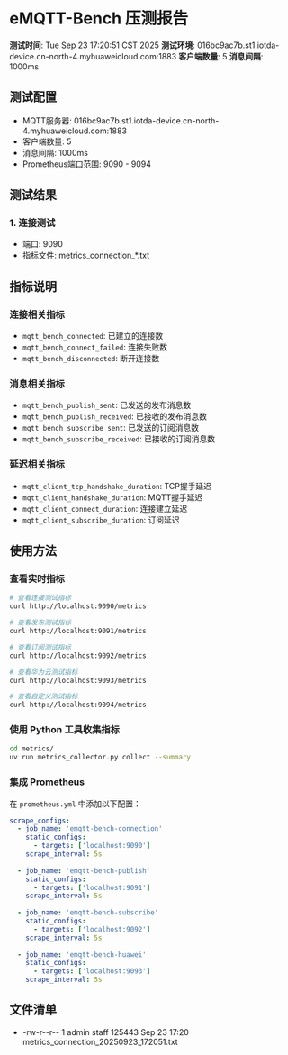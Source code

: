 # eMQTT-Bench 压测报告

**测试时间**: Tue Sep 23 17:20:51 CST 2025
**测试环境**: 016bc9ac7b.st1.iotda-device.cn-north-4.myhuaweicloud.com:1883
**客户端数量**: 5
**消息间隔**: 1000ms

## 测试配置

- MQTT服务器: 016bc9ac7b.st1.iotda-device.cn-north-4.myhuaweicloud.com:1883
- 客户端数量: 5
- 消息间隔: 1000ms
- Prometheus端口范围: 9090 - 9094

## 测试结果

### 1. 连接测试
- 端口: 9090
- 指标文件: metrics_connection_*.txt

## 指标说明

### 连接相关指标
- `mqtt_bench_connected`: 已建立的连接数
- `mqtt_bench_connect_failed`: 连接失败数
- `mqtt_bench_disconnected`: 断开连接数

### 消息相关指标
- `mqtt_bench_publish_sent`: 已发送的发布消息数
- `mqtt_bench_publish_received`: 已接收的发布消息数
- `mqtt_bench_subscribe_sent`: 已发送的订阅消息数
- `mqtt_bench_subscribe_received`: 已接收的订阅消息数

### 延迟相关指标
- `mqtt_client_tcp_handshake_duration`: TCP握手延迟
- `mqtt_client_handshake_duration`: MQTT握手延迟
- `mqtt_client_connect_duration`: 连接建立延迟
- `mqtt_client_subscribe_duration`: 订阅延迟

## 使用方法

### 查看实时指标
```bash
# 查看连接测试指标
curl http://localhost:9090/metrics

# 查看发布测试指标
curl http://localhost:9091/metrics

# 查看订阅测试指标
curl http://localhost:9092/metrics

# 查看华为云测试指标
curl http://localhost:9093/metrics

# 查看自定义测试指标
curl http://localhost:9094/metrics
```

### 使用 Python 工具收集指标
```bash
cd metrics/
uv run metrics_collector.py collect --summary
```

### 集成 Prometheus
在 `prometheus.yml` 中添加以下配置：

```yaml
scrape_configs:
  - job_name: 'emqtt-bench-connection'
    static_configs:
      - targets: ['localhost:9090']
    scrape_interval: 5s
    
  - job_name: 'emqtt-bench-publish'
    static_configs:
      - targets: ['localhost:9091']
    scrape_interval: 5s
    
  - job_name: 'emqtt-bench-subscribe'
    static_configs:
      - targets: ['localhost:9092']
    scrape_interval: 5s
    
  - job_name: 'emqtt-bench-huawei'
    static_configs:
      - targets: ['localhost:9093']
    scrape_interval: 5s
```

## 文件清单

- -rw-r--r--  1 admin  staff  125443 Sep 23 17:20 metrics_connection_20250923_172051.txt


